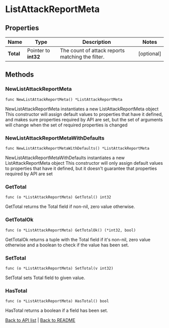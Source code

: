 # ListAttackReportMeta

## Properties

Name | Type | Description | Notes
------------ | ------------- | ------------- | -------------
**Total** | Pointer to **int32** | The count of attack reports matching the filter. | [optional] 

## Methods

### NewListAttackReportMeta

`func NewListAttackReportMeta() *ListAttackReportMeta`

NewListAttackReportMeta instantiates a new ListAttackReportMeta object
This constructor will assign default values to properties that have it defined,
and makes sure properties required by API are set, but the set of arguments
will change when the set of required properties is changed

### NewListAttackReportMetaWithDefaults

`func NewListAttackReportMetaWithDefaults() *ListAttackReportMeta`

NewListAttackReportMetaWithDefaults instantiates a new ListAttackReportMeta object
This constructor will only assign default values to properties that have it defined,
but it doesn't guarantee that properties required by API are set

### GetTotal

`func (o *ListAttackReportMeta) GetTotal() int32`

GetTotal returns the Total field if non-nil, zero value otherwise.

### GetTotalOk

`func (o *ListAttackReportMeta) GetTotalOk() (*int32, bool)`

GetTotalOk returns a tuple with the Total field if it's non-nil, zero value otherwise
and a boolean to check if the value has been set.

### SetTotal

`func (o *ListAttackReportMeta) SetTotal(v int32)`

SetTotal sets Total field to given value.

### HasTotal

`func (o *ListAttackReportMeta) HasTotal() bool`

HasTotal returns a boolean if a field has been set.


[Back to API list](../README.md#documentation-for-api-endpoints) | [Back to README](../README.md)



